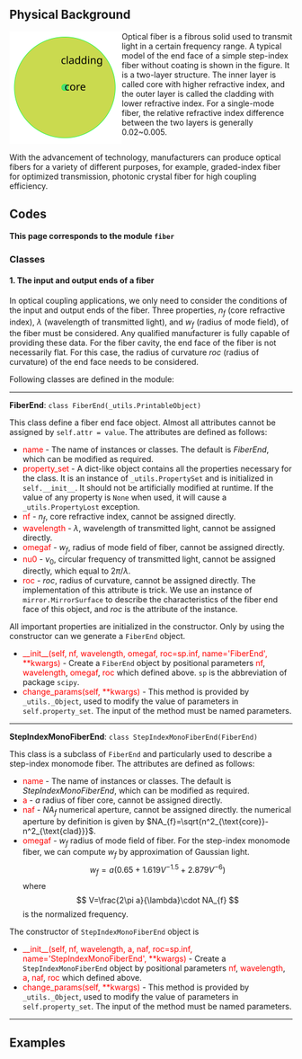 ## Physical Background

<div class="float"><img src="_assets/pics/model_endface_step_fiber.svg" style="float:left;width:200px" alt="step-index fiber" title="step-index fiber"></div>

Optical fiber is a fibrous solid used to transmit light in a certain frequency range. A typical model of the end face of a simple step-index fiber without coating is shown in the figure. It is a two-layer structure. The inner layer is called core with higher refractive index, and the outer layer is called the cladding with lower refractive index. For a single-mode fiber, the relative refractive index difference between the two layers is generally 0.02~0.005.

<div style="clear: both"></div>

With the advancement of technology, manufacturers can produce optical fibers for a variety of different purposes, for example, graded-index fiber for optimized transmission, photonic crystal fiber for high coupling efficiency. 

## Codes

**This page corresponds to the module `fiber`** 

### Classes

#### 1. The input and output ends of a fiber

In optical coupling applications, we only need to consider the conditions of the input and output ends of the fiber. Three properties, $n_f$ (core refractive index), $\lambda$ (wavelength of transmitted light), and $w_f$ (radius of mode field), of the fiber must be considered. Any qualified manufacturer is fully capable of providing these data.  For the fiber cavity, the end face of the fiber is not necessarily flat. For this case, the radius of curvature $roc$ (radius of curvature) of the end face needs to be considered.

Following classes are defined in the module:

----

**FiberEnd**: `class FiberEnd(_utils.PrintableObject)`

This class define a fiber end face object. Almost all attributes cannot be assigned by `self.attr = value`. The attributes are defined as follows:

- <font color="red">name</font> - The name of instances or classes. The default is *FiberEnd*, which can be modified as required. 
- <font color="red">property_set</font> - A dict-like object contains all the properties necessary for the class. It is an instance of `_utils.PropertySet` and is initialized in `self.__init__`. It should not be artificially modified at runtime. If the value of any property is `None` when used, it will cause a `_utils.PropertyLost` exception.
- <font color="red">nf</font> - $n_f$, core refractive index, cannot be assigned directly.
- <font color="red">wavelength</font> - $\lambda$, wavelength of transmitted light, cannot be assigned directly.
- <font color="red">omegaf</font> - $w_f$, radius of mode field of fiber, cannot be assigned directly.
- <font color="red">nu0</font> - $\nu_0$, circular frequency of transmitted light, cannot be assigned directly, which equal to $2\pi/\lambda$.
- <font color="red">roc</font> - $roc$, radius of curvature, cannot be assigned directly. The implementation of this attribute is trick. We use an instance of `mirror.MirrorSurface` to describe the characteristics of the fiber end face of this object, and $roc$ is the attribute of the instance. 

All important properties are initialized in the constructor. Only by using the constructor can we generate a `FiberEnd` object.

- <font color="red">\_\_init\_\_(self, nf, wavelength, omegaf, roc=sp.inf, name='FiberEnd', **kwargs)</font>  - Create a `FiberEnd` object by positional parameters <font color="red">nf</font>, <font color="red">wavelength</font>, <font color="red">omegaf</font>, <font color="red">roc</font> which defined above. `sp` is the abbreviation of package `scipy`.
- <font color="red">change_params(self, **kwargs)</font> - This method is provided by `_utils._Object`, used to modify the value of parameters in `self.property_set`. The input of the method must be named parameters.

----

**StepIndexMonoFiberEnd**: `class StepIndexMonoFiberEnd(FiberEnd)`

This class is a subclass of `FiberEnd` and particularly used to describe a step-index monomode fiber. The attributes are defined as follows:

- <font color="red">name</font> - The name of instances or classes. The default is *StepIndexMonoFiberEnd*, which can be modified as required.
- <font color="red">a</font> - $a$ radius of fiber core,  cannot be assigned directly.
- <font color="red">naf</font> - $NA_f$ numerical aperture,  cannot be assigned directly. the numerical aperture by definition is given by $NA_{f}=\sqrt{n^2_{\text{core}}-n^2_{\text{clad}}}$.
- <font color="red">omegaf</font> - $w_f$ radius of mode field of fiber. For the step-index monomode fiber, we can compute $w_f$ by approximation of Gaussian light. 
  $$
  w_f=a(0.65 +1.619V^{-1.5}+2.879V^{-6})
  $$
  where
  $$
  V=\frac{2\pi a}{\lambda}\cdot NA_{f}
  $$
  is the normalized frequency.

The constructor of `StepIndexMonoFiberEnd` object is

- <font color="red">\_\_init\_\_(self, nf, wavelength, a, naf, roc=sp.inf, name='StepIndexMonoFiberEnd', **kwargs)</font>  - Create a `StepIndexMonoFiberEnd` object by positional parameters <font color="red">nf</font>, <font color="red">wavelength</font>, <font color="red">a</font>, <font color="red">naf</font>, <font color="red">roc</font> which defined above.
- <font color="red">change_params(self, **kwargs)</font> - This method is provided by `_utils._Object`, used to modify the value of parameters in `self.property_set`. The input of the method must be named parameters.

----

## Examples

